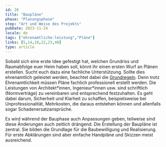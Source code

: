 ```yaml
---
id: 28
title: "Baupläne"
phase: "Planungsphase"
step: "Art und Weise des Projekts"
pubDate: 2023-11-24
locale: de
tags: ["ehrenamtliche-leistung","Pläne"]
links: [5,14,18,22,23,40]
type: article
---
```


Sobald sich eine erste Idee gefestigt hat, welchen Grundriss und Raumabfolge euer Heim haben soll, könnt ihr einen ersten Wurf an Plänen erstellen. Sucht euch dazu eine fachliche Unterstützung. Sollte dies ehrenamtlich geleistet werden, beachtet dabei die [Grundregeln](./ehrenamtliche-leistung). Denn trotz Ehrenamtlichkeit müssen Pläne fachlich professionell erstellt werden. Die Leistungen von Architekt\*innen, Ingenieur\*innen usw. sind schriftlich (Normverträge) zu vereinbaren und entsprechend festzuhalten. Es geht dabei darum, Sicherheit und Klarheit zu schaffen, beispielsweise bei Unprofessionalität, Mehrkosten, die daraus entstehen können und allenfalls sogar Schadenersatzansprüche.

Es wird während der Bauphase auch Anpassungen geben, teilweise sind diese Änderungen auch zeitlich drängend. Die Erstellung der Baupläne ist zentral. Sie bilden die Grundlage für die Baubewilligung und Realisierung. Für erste Abklärungen sind aber einfache Handpläne und Skizzen meist ausreichend.

